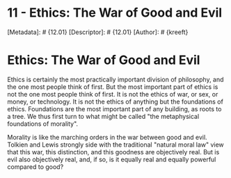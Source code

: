 # 11 - Ethics: The War of Good and Evil
[Metadata]: # {12.01}
[Descriptor]: # {12.01}
[Author]: # {kreeft}

# Ethics: The War of Good and Evil
Ethics is certainly the most practically important division of philosophy, and
the one most people think of first. But the most important part of ethics is
not the one most people think of first. It is not the ethics of war, or sex, or
money, or technology. It is not the ethics of anything but the foundations of
ethics. Foundations are the most important part of any building, as roots to a
tree. We thus first turn to what might be called "the metaphysical foundations
of morality".

Morality is like the marching orders in the war between good and evil. Tolkien
and Lewis strongly side with the traditional "natural moral law" view that this
war, this distinction, and this goodness are objectively real. But is evil also
objectively real, and, if so, is it equally real and equally powerful compared
to good?

